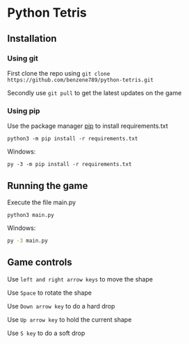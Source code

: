 # Python Tetris

## Installation

### Using git
First clone the repo using ```git clone https://github.com/benzene789/python-tetris.git```

Secondly use ```git pull``` to get the latest updates on the game

### Using pip

Use the package manager [pip](https://pip.pypa.io/en/stable/) to install requirements.txt

```
python3 -m pip install -r requirements.txt
```
Windows:
```
py -3 -m pip install -r requirements.txt
```
## Running the game

Execute the file main.py

```
python3 main.py
```

Windows:
```bash
py -3 main.py
```

## Game controls

Use ```left and right arrow keys``` to move the shape

Use ```Space``` to rotate the shape

Use ```Down arrow key``` to do a hard drop

Use ```Up arrow key``` to hold the current shape

Use ```S key``` to do a soft drop
